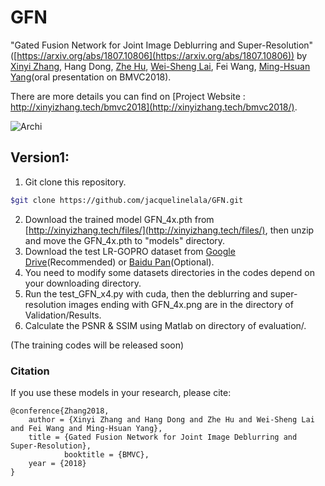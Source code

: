 # GFN

"Gated Fusion Network for Joint Image Deblurring and Super-Resolution"([https://arxiv.org/abs/1807.10806](https://arxiv.org/abs/1807.10806))
by [Xinyi Zhang](http://xinyizhang.tech), Hang Dong, [Zhe Hu](http://eng.ucmerced.edu/people/zhu), [Wei-Sheng Lai](http://graduatestudents.ucmerced.edu/wlai24/), Fei Wang, [Ming-Hsuan Yang](http://faculty.ucmerced.edu/mhyang/)(oral presentation on BMVC2018).

There are more details you can find on [Project Website : http://xinyizhang.tech/bmvc2018](http://xinyizhang.tech/bmvc2018/).

![Archi](http://xinyizhang.tech/content/images/2018/07/A1.png)

## Version1:
1. Git clone this repository.
```bash
$git clone https://github.com/jacquelinelala/GFN.git
```
2. Download the trained model GFN_4x.pth from [http://xinyizhang.tech/files/](http://xinyizhang.tech/files/), then unzip and move the GFN_4x.pth to "models" directory.
3. Download the test LR-GOPRO dataset from [Google Drive](https://drive.google.com/file/d/11TD3gVRtjlOobT8k9x2oXjEOx-dLtoDt/view?usp=sharing)(Recommended) or [Baidu Pan](https://pan.baidu.com/s/17oo5rDk4v2RUD3wzte_1aw?errno=0&errmsg=Auth%20Login%20Sucess&&bduss=&ssnerror=0&traceid=)(Optional).
3. You need to modify some datasets directories in the codes depend on your downloading directory.
4. Run the test_GFN_x4.py with cuda, then the deblurring and super-resolution images ending with GFN_4x.png are in the directory of Validation/Results.
5. Calculate the PSNR & SSIM using Matlab on directory of evaluation/.

(The training codes will be released soon)

### Citation

If you use these models in your research, please cite:

	@conference{Zhang2018,
		author = {Xinyi Zhang and Hang Dong and Zhe Hu and Wei-Sheng Lai and Fei Wang and Ming-Hsuan Yang},
		title = {Gated Fusion Network for Joint Image Deblurring and Super-Resolution},
                booktitle = {BMVC},
		year = {2018}
	}

